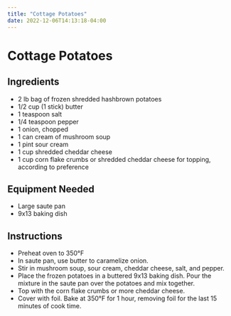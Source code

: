 ```yaml
---
title: "Cottage Potatoes"
date: 2022-12-06T14:13:18-04:00
---
```


# Cottage Potatoes

## Ingredients

- 2 lb bag of frozen shredded hashbrown potatoes 
- 1/2 cup (1 stick) butter
- 1 teaspoon salt
- 1/4 teaspoon pepper
- 1 onion, chopped
- 1 can cream of mushroom soup
- 1 pint sour cream
- 1 cup shredded cheddar cheese
- 1 cup corn flake crumbs or shredded cheddar cheese for topping, according to preference

## Equipment Needed

- Large saute pan 
- 9x13 baking dish

## Instructions

- Preheat oven to 350&deg;F
- In saute pan, use butter to caramelize onion.
- Stir in mushroom soup, sour cream, cheddar cheese, salt, and pepper.
- Place the frozen potatoes in a buttered 9x13 baking dish. Pour the mixture in the saute pan over the potatoes and mix together.
- Top with the corn flake crumbs or more cheddar cheese. 
- Cover with foil. Bake at 350&deg;F for 1 hour, removing foil for the last 15 minutes of cook time.
